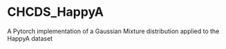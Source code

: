 # CHCDS_HappyA
A Pytorch implementation of a Gaussian Mixture distribution applied to the HappyA dataset
